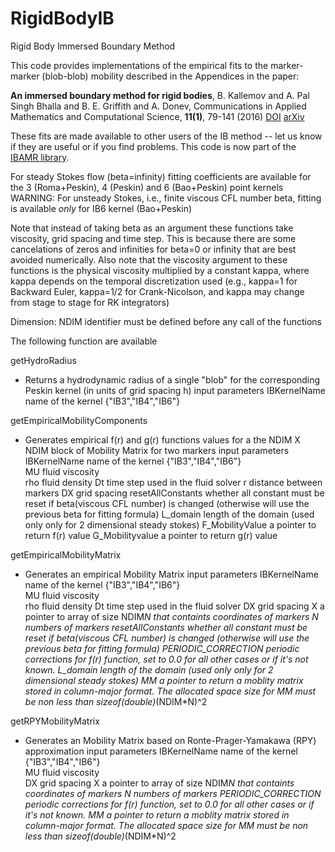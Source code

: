 # RigidBodyIB
Rigid Body Immersed Boundary Method

This code provides implementations of the empirical fits to the marker-marker (blob-blob) mobility described in the Appendices in the paper:

**An immersed boundary method for rigid bodies**, B. Kallemov and A. Pal Singh Bhalla and B. E. Griffith and A. Donev, Communications in Applied Mathematics and Computational Science, **11(1)**, 79-141 (2016)
[DOI](http://dx.doi.org/10.2140/camcos.2016.11.79) [arXiv](http://arxiv.org/abs/1602.02170)

These fits are made available to other users of the IB method -- let us know if they are useful or if you find problems.
This code is now part of the [IBAMR library](https://github.com/ibamr/ibamr).
 
For steady Stokes flow (beta=infinity) fitting coefficients are available for the
3 (Roma+Peskin), 4 (Peskin) and 6 (Bao+Peskin) point kernels
WARNING: For unsteady Stokes, i.e., finite viscous CFL number beta, fitting is available *only* for IB6 kernel (Bao+Peskin)
 
Note that instead of taking beta as an argument these functions take viscosity, grid spacing and time step.
This is because there are some cancelations of zeros and infinities for beta=0 or infinity that are best avoided numerically.
Also note that the viscosity argument to these functions is the physical viscosity multiplied by a constant kappa,
where kappa depends on the temporal discretization used
(e.g., kappa=1 for Backward Euler, kappa=1/2 for Crank-Nicolson, and kappa may change from stage to stage for RK integrators)

Dimension: NDIM identifier must be defined before any call of the functions
 
The following function are available 

getHydroRadius
  - Returns a hydrodynamic radius of a single "blob" for the corresponding Peskin kernel (in units of grid spacing h)
  input parameters 
  IBKernelName  name of the kernel {"IB3","IB4","IB6"}  

getEmpiricalMobilityComponents
  - Generates empirical f(r) and g(r) functions values for a the NDIM X NDIM block of Mobility Matrix for two markers 
  input parameters
  IBKernelName  		name of the kernel {"IB3","IB4","IB6"}  
  MU			fluid viscosity  
  rho			fluid density 
  Dt			time step used in the fluid solver
  r			distance between markers
  DX			grid spacing
  resetAllConstants 	whether all constant must be reset if beta(viscous CFL number) is changed (otherwise will use the previous beta for fitting formula)
  L_domain		length of the domain (used only only for 2 dimensional steady stokes)
  F_MobilityValue		a pointer to return f(r) value
  G_Mobilityvalue		a pointer to return g(r) value


getEmpiricalMobilityMatrix
  - Generates an empirical Mobility Matrix
  input parameters
  IBKernelName  		name of the kernel {"IB3","IB4","IB6"}  
  MU			fluid viscosity  
  rho			fluid density 
  Dt			time step used in the fluid solver
  DX			grid spacing
  X			a pointer to array of size NDIM*N that containts coordinates of markers 
  N			numbers of markers
  resetAllConstants 	whether all constant must be reset if beta(viscous CFL number) is changed (otherwise will use the previous beta for fitting formula)
  PERIODIC_CORRECTION	periodic corrections for f(r) function, set to 0.0 for all other cases or if it's not known.
  L_domain		length of the domain (used only only for 2 dimensional steady stokes)
  MM			a pointer to return a moblity matrix stored in column-major format. The allocated space size for MM must be non less than sizeof(double)*(NDIM*N)^2 

    
    
getRPYMobilityMatrix
  - Generates an Mobility Matrix based on Ronte-Prager-Yamakawa (RPY) approximation
  input parameters
  IBKernelName  		name of the kernel {"IB3","IB4","IB6"}  
  MU			fluid viscosity  
  DX			grid spacing
  X			a pointer to array of size NDIM*N that containts coordinates of markers 
  N			numbers of markers
  PERIODIC_CORRECTION	periodic corrections for f(r) function, set to 0.0 for all other cases or if it's not known.
  MM			a pointer to return a moblity matrix stored in column-major format. The allocated space size for MM must be non less than sizeof(double)*(NDIM*N)^2 

